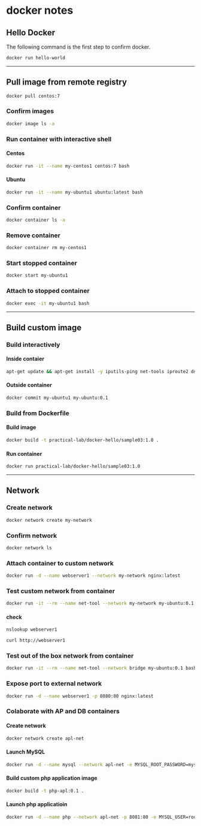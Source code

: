 # docker notes

## Hello Docker

The following command is the first step to confirm docker.

```bash
docker run hello-world
```

---

## Pull image from remote registry

```bash
docker pull centos:7
```

### Confirm images

```bash
docker image ls -a
```

### Run container with interactive shell

#### Centos

```bash
docker run -it --name my-centos1 centos:7 bash
```

#### Ubuntu

```bash
docker run -it --name my-ubuntu1 ubuntu:latest bash
```

### Confirm container

```bash
docker container ls -a
```

### Remove container

```bash
docker container rm my-centos1
```

### Start stopped container

```bash
docker start my-ubuntu1
```

### Attach to stopped container

```bash
docker exec -it my-ubuntu1 bash
```

---

## Build custom image

### Build interactively

#### Inside contaier 

```bash
apt-get update && apt-get install -y iputils-ping net-tools iproute2 dnsutils curl
```

#### Outside container

```bash
docker commit my-ubuntu1 my-ubuntu:0.1
```

### Build from Dockerfile

#### Build image

```bash
docker build -t practical-lab/docker-hello/sample03:1.0 .
```

#### Run container

```bash
docker run practical-lab/docker-hello/sample03:1.0
```

---

## Network

### Create network

```bash
docker network create my-network
```

### Confirm network

```bash
docker network ls
```

### Attach container to custom network

```bash
docker run -d --name webserver1 --network my-network nginx:latest
```

### Test custom network from container

```bash
docker run -it --rm --name net-tool --network my-network my-ubuntu:0.1 bash
```

#### check

```bash
nslookup webserver1
```

```bash
curl http://webserver1
```

### Test out of the box network from container

```bash
docker run -it --rm --name net-tool --network bridge my-ubuntu:0.1 bash
```

### Expose port to external network

```bash
docker run -d --name webserver1 -p 8080:80 nginx:latest
```

### Colaborate with AP and DB containers

#### Create network

```bash
docker network create apl-net
```

#### Launch MySQL

```bash
docker run -d --name mysql --network apl-net -e MYSQL_ROOT_PASSWORD=mysql57 mysql:5.7
```

#### Build custom php application image

```bash
docker build -t php-apl:0.1 .
```

#### Launch php applicatioin

```bash
docker run -d --name php --network apl-net -p 8081:80 -e MYSQL_USER=root -e MYSQL_PASSWORD=mysql57 php-apl:0.1
```

